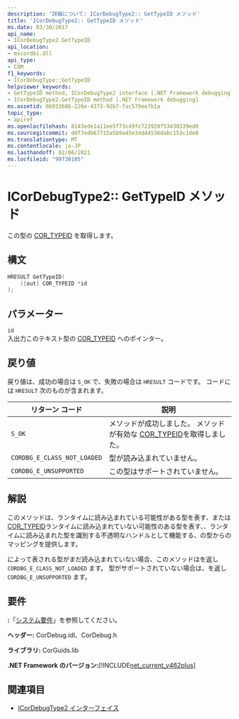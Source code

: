 ```yaml
---
description: '詳細について: ICorDebugType2:: GetTypeID メソッド'
title: 'ICorDebugType2:: GetTypeID メソッド'
ms.date: 03/30/2017
api_name:
- ICorDebugType2.GetTypeID
api_location:
- mscordbi.dll
api_type:
- COM
f1_keywords:
- ICorDebugType::GetTypeID
helpviewer_keywords:
- GetTypeID method, ICorDebugType2 interface [.NET Framework debugging]
- ICorDebugType2.GetTypeID method [.NET Framework debugging]
ms.assetid: 0b933686-226e-4373-92b7-fac579ee7b1a
topic_type:
- apiref
ms.openlocfilehash: 8143ede1a11ee5f73c49fc723920f53430339ed0
ms.sourcegitcommit: ddf7edb67715a5b9a45e3dd44536dabc153c1de0
ms.translationtype: MT
ms.contentlocale: ja-JP
ms.lasthandoff: 02/06/2021
ms.locfileid: "99738105"
---
```

# <a name="icordebugtype2gettypeid-method"></a>ICorDebugType2:: GetTypeID メソッド

この型の [COR_TYPEID](cor-typeid-structure.md) を取得します。  
  
## <a name="syntax"></a>構文  
  
```cpp  
HRESULT GetTypeID(  
    ([out] COR_TYPEID *id  
);  
```  
  
## <a name="parameters"></a>パラメーター  

 `id`  
 入出力このテキスト型の [COR_TYPEID](cor-typeid-structure.md) へのポインター。  
  
## <a name="return-value"></a>戻り値  

 戻り値は、成功の場合は `S_OK` で、失敗の場合は `HRESULT` コードです。 コードには `HRESULT` 次のものが含まれます。  
  
|リターン コード|説明|  
|-----------------|-----------------|  
|`S_OK`|メソッドが成功しました。 メソッドが有効な [COR_TYPEID](cor-typeid-structure.md)を取得しました。|  
|`CORDBG_E_CLASS_NOT_LOADED`|型が読み込まれていません。|  
|`CORDBG_E_UNSUPPORTED`|この型はサポートされていません。|  
  
## <a name="remarks"></a>解説  

 このメソッドは、ランタイムに読み込まれている可能性がある型を表す、または [COR_TYPEID](cor-typeid-structure.md)ランタイムに読み込まれていない可能性のある型を表す、、ランタイムに読み込まれた型を識別する不透明なハンドルとして機能する、の型からのマッピングを提供します。  
  
 によって表される型がまだ読み込まれていない場合、このメソッドはを返し `CORDBG_E_CLASS_NOT_LOADED` ます。  型がサポートされていない場合は、を返し `CORDBG_E_UNSUPPORTED` ます。  
  
## <a name="requirements"></a>要件  

 **:**「[システム要件](../../get-started/system-requirements.md)」を参照してください。  
  
 **ヘッダー:** CorDebug.idl、CorDebug.h  
  
 **ライブラリ:** CorGuids.lib  
  
 **.NET Framework のバージョン:**[!INCLUDE[net_current_v462plus](../../../../includes/net-current-v462plus-md.md)]  
  
## <a name="see-also"></a>関連項目

- [ICorDebugType2 インターフェイス](icordebugtype2-interface.md)
